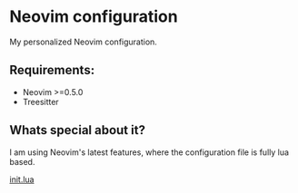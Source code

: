 # Neovim configuration

My personalized Neovim configuration.

## Requirements:

- Neovim >=0.5.0
- Treesitter

## Whats special about it?

I am using Neovim's latest features, where the configuration file is fully lua based.

[init.lua](../configs/nvim/.config/nvim/init.lua)
